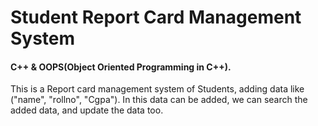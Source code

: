 # Student Report Card Management System
#### C++ & OOPS(Object Oriented Programming in C++).
This is a Report card management system of Students, adding data like ("name", "rollno", "Cgpa").
In this data can be added, we can search the added data, and update the data too. 
